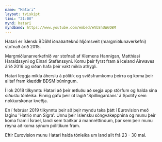 ```yaml
---
name: "Hatari"
layout: tviskipt
timi: "21:00"
mynd: hatari
myndband: https://www.youtube.com/embed/eVbShUW6QBM
---
```


Hatari er íslensk BDSM iðnaðarteknó hljómsveit (margmiðlunaverkefni) stofnað árið 2015. 

Margmiðlunarverkefnið var stofnað af Klemens Hannigan, Matthíasi Haraldssyni og Einari Stefánssyni. Komu þeir fyrst fram á Iceland Airwaves árið 2016 og síðan hafa þeir vakt mikla athygli.

Hatari leggja mikla áherslu á pólitík og sviðsframkomu þeirra og koma þeir alltaf fram klæddir BDSM búningum.

Í lok 2018 tilkynntu Hatari að þeir ætluðu að segja upp störfum og halda sína síðustu tónleika. Einnig gáfu þeir út lagið 'Spillingardans' á Spotify sem nokkurskonar kveðja.

En í febrúar 2019 tilkynntu þeir að þeir myndu taka þátt í Eurovision með laginu 'Hatrið mun Sigra'. Unnu þeir Íslensku söngvakeppnina og munu þeir koma fram í Ísrael, landi sem traðkar á mannréttindum, þar sem þeir munu reyna að koma sýnum pólitíkum fram.

Eftir Eurovision munu Hatari halda tónleika um land allt frá 23 - 30 maí.